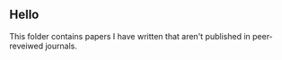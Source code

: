 ## Hello

This folder contains papers I have written that aren't published in peer-reveiwed journals.
